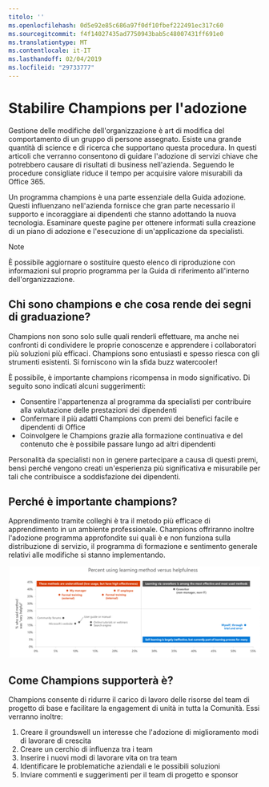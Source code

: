 ```yaml
---
titolo: ''
ms.openlocfilehash: 0d5e92e85c686a97f0df10fbef222491ec317c60
ms.sourcegitcommit: f4f14027435ad7750943bab5c48007431ff691e0
ms.translationtype: MT
ms.contentlocale: it-IT
ms.lasthandoff: 02/04/2019
ms.locfileid: "29733777"
---
```

# <a name="establish-champions-for-user-adoption"></a>Stabilire Champions per l'adozione 

Gestione delle modifiche dell'organizzazione è art di modifica del comportamento di un gruppo di persone assegnato. Esiste una grande quantità di science e di ricerca che supportano questa procedura. In questi articoli che verranno consentono di guidare l'adozione di servizi chiave che potrebbero causare di risultati di business nell'azienda.  Seguendo le procedure consigliate riduce il tempo per acquisire valore misurabili da Office 365.  

Un programma champions è una parte essenziale della Guida adozione. Questi influenzano nell'azienda fornisce che gran parte necessario il supporto e incoraggiare ai dipendenti che stanno adottando la nuova tecnologia. Esaminare queste pagine per ottenere informati sulla creazione di un piano di adozione e l'esecuzione di un'applicazione da specialisti. 

> [!NOTE]
> È possibile aggiornare o sostituire questo elenco di riproduzione con informazioni sul proprio programma per la Guida di riferimento all'interno dell'organizzazione.

## <a name="who-are-champions-and-what-makes-them-tick"></a>Chi sono champions e che cosa rende dei segni di graduazione?

Champions non sono solo sulle quali renderli effettuare, ma anche nei confronti di condividere le proprie conoscenze e apprendere i collaboratori più soluzioni più efficaci. Champions sono entusiasti e spesso riesca con gli strumenti esistenti. Si forniscono win la sfida buzz watercooler!  

È possibile, è importante champions ricompensa in modo significativo. Di seguito sono indicati alcuni suggerimenti:

- Consentire l'appartenenza al programma da specialisti per contribuire alla valutazione delle prestazioni dei dipendenti
- Confermare il più adatti Champions con premi dei benefici facile e dipendenti di Office  
- Coinvolgere le Champions grazie alla formazione continuativa e del contenuto che è possibile passare lungo ad altri dipendenti 

Personalità da specialisti non in genere partecipare a causa di questi premi, bensì perché vengono creati un'esperienza più significativa e misurabile per tali che contribuisce a soddisfazione dei dipendenti. 

## <a name="why-are-champions-important"></a>Perché è importante champions? 

Apprendimento tramite colleghi è tra il metodo più efficace di apprendimento in un ambiente professionale. Champions offriranno inoltre l'adozione programma approfondite sui quali è e non funziona sulla distribuzione di servizio, il programma di formazione e sentimento generale relativi alle modifiche si stanno implementando.  

![Percentuale di utilizzo utilità vs metodo di apprendimento](media/champstats.png)

## <a name="how-will-champions-support-you"></a>Come Champions supporterà è?

Champions consente di ridurre il carico di lavoro delle risorse del team di progetto di base e facilitare la engagement di unità in tutta la Comunità. Essi verranno inoltre:

1. Creare il groundswell un interesse che l'adozione di miglioramento modi di lavorare di crescita
1. Creare un cerchio di influenza tra i team
1. Inserire i nuovi modi di lavorare vita on tra team
1. Identificare le problematiche aziendali e le possibili soluzioni
1. Inviare commenti e suggerimenti per il team di progetto e sponsor
